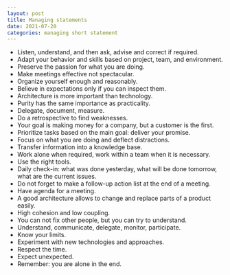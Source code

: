 ```yaml
---
layout: post
title: Managing statements
date: 2021-07-20
categories: managing short statement
---
```


- Listen, understand, and then ask, advise and correct if required.
- Adapt your behavior and skills based on project, team, and environment.
- Preserve the passion for what you are doing.
- Make meetings effective not spectacular.
- Organize yourself enough and reasonably.
- Believe in expectations only if you can inspect them.
- Architecture is more important than technology.
- Purity has the same importance as practicality.
- Delegate, document, measure.
- Do a retrospective to find weaknesses.
- Your goal is making money for a company, but a customer is the first.
- Prioritize tasks based on the main goal: deliver your promise.
- Focus on what you are doing and deflect distractions.
- Transfer information into a knowledge base.
- Work alone when required, work within a team when it is necessary.
- Use the right tools.
- Daily check-in: what was done yesterday, what will be done tomorrow, what are the current issues.
- Do not forget to make a follow-up action list at the end of a meeting.
- Have agenda for a meeting.
- A good architecture allows to change and replace parts of a product easily.
- High cohesion and low coupling.
- You can not fix other people, but you can try to understand.
- Understand, communicate, delegate, monitor, participate.
- Know your limits.
- Experiment with new technologies and approaches.
- Respect the time.
- Expect unexpected.
- Remember: you are alone in the end.
